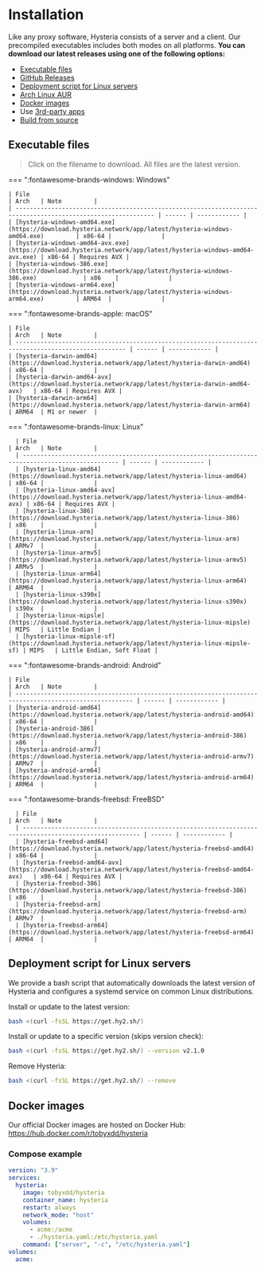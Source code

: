 # Installation

Like any proxy software, Hysteria consists of a server and a client. Our precompiled executables includes both modes on all platforms. **You can download our latest releases using one of the following options:**

- [Executable files](#executable-files)
- [GitHub Releases](https://github.com/apernet/hysteria/releases)
- [Deployment script for Linux servers](#deployment-script-for-linux-servers)
- [Arch Linux AUR](https://aur.archlinux.org/packages/hysteria)
- [Docker images](#docker-images)
- Use [3rd-party apps](3rd-party-apps.md)
- [Build from source](../developers/Build.md)

## Executable files

> Click on the filename to download. All files are the latest version.

=== ":fontawesome-brands-windows: Windows"

    | File                                                                                                          | Arch   | Note         |
    | ------------------------------------------------------------------------------------------------------------- | ------ | ------------ |
    | [hysteria-windows-amd64.exe](https://download.hysteria.network/app/latest/hysteria-windows-amd64.exe)         | x86-64 |              |
    | [hysteria-windows-amd64-avx.exe](https://download.hysteria.network/app/latest/hysteria-windows-amd64-avx.exe) | x86-64 | Requires AVX |
    | [hysteria-windows-386.exe](https://download.hysteria.network/app/latest/hysteria-windows-386.exe)             | x86    |              |
    | [hysteria-windows-arm64.exe](https://download.hysteria.network/app/latest/hysteria-windows-arm64.exe)         | ARM64  |              |

=== ":fontawesome-brands-apple: macOS"

    | File                                                                                                  | Arch   | Note         |
    | ----------------------------------------------------------------------------------------------------- | ------ | ------------ |
    | [hysteria-darwin-amd64](https://download.hysteria.network/app/latest/hysteria-darwin-amd64)           | x86-64 |              |
    | [hysteria-darwin-amd64-avx](https://download.hysteria.network/app/latest/hysteria-darwin-amd64-avx)   | x86-64 | Requires AVX |
    | [hysteria-darwin-arm64](https://download.hysteria.network/app/latest/hysteria-darwin-arm64)           | ARM64  | M1 or newer  |

=== ":fontawesome-brands-linux: Linux"

      | File                                                                                              | Arch   | Note         |
      | ------------------------------------------------------------------------------------------------- | ------ | ------------ |
      | [hysteria-linux-amd64](https://download.hysteria.network/app/latest/hysteria-linux-amd64)         | x86-64 |              |
      | [hysteria-linux-amd64-avx](https://download.hysteria.network/app/latest/hysteria-linux-amd64-avx) | x86-64 | Requires AVX |
      | [hysteria-linux-386](https://download.hysteria.network/app/latest/hysteria-linux-386)             | x86    |              |
      | [hysteria-linux-arm](https://download.hysteria.network/app/latest/hysteria-linux-arm)             | ARMv7  |              |
      | [hysteria-linux-armv5](https://download.hysteria.network/app/latest/hysteria-linux-armv5)         | ARMv5  |              |
      | [hysteria-linux-arm64](https://download.hysteria.network/app/latest/hysteria-linux-arm64)         | ARM64  |              |
      | [hysteria-linux-s390x](https://download.hysteria.network/app/latest/hysteria-linux-s390x)         | s390x  |              |
      | [hysteria-linux-mipsle](https://download.hysteria.network/app/latest/hysteria-linux-mipsle)       | MIPS   | Little Endian |
      | [hysteria-linux-mipsle-sf](https://download.hysteria.network/app/latest/hysteria-linux-mipsle-sf) | MIPS   | Little Endian, Soft Float |

=== ":fontawesome-brands-android: Android"

    | File                                                                                                    | Arch   | Note         |
    | ------------------------------------------------------------------------------------------------------- | ------ | ------------ |
    | [hysteria-android-amd64](https://download.hysteria.network/app/latest/hysteria-android-amd64)           | x86-64 |              |
    | [hysteria-android-386](https://download.hysteria.network/app/latest/hysteria-android-386)               | x86    |              |
    | [hysteria-android-armv7](https://download.hysteria.network/app/latest/hysteria-android-armv7)           | ARMv7  |              |
    | [hysteria-android-arm64](https://download.hysteria.network/app/latest/hysteria-android-arm64)           | ARM64  |              |

=== ":fontawesome-brands-freebsd: FreeBSD"

      | File                                                                                                    | Arch   | Note         |
      | ------------------------------------------------------------------------------------------------------- | ------ | ------------ |
      | [hysteria-freebsd-amd64](https://download.hysteria.network/app/latest/hysteria-freebsd-amd64)           | x86-64 |              |
      | [hysteria-freebsd-amd64-avx](https://download.hysteria.network/app/latest/hysteria-freebsd-amd64-avx)   | x86-64 | Requires AVX |
      | [hysteria-freebsd-386](https://download.hysteria.network/app/latest/hysteria-freebsd-386)               | x86    |              |
      | [hysteria-freebsd-arm](https://download.hysteria.network/app/latest/hysteria-freebsd-arm)               | ARMv7  |              |
      | [hysteria-freebsd-arm64](https://download.hysteria.network/app/latest/hysteria-freebsd-arm64)           | ARM64  |              |

## Deployment script for Linux servers

We provide a bash script that automatically downloads the latest version of Hysteria and configures a systemd service on common Linux distributions.

Install or update to the latest version:

```bash
bash <(curl -fsSL https://get.hy2.sh/)
```

Install or update to a specific version (skips version check):

```bash
bash <(curl -fsSL https://get.hy2.sh/) --version v2.1.0
```

Remove Hysteria:

```bash
bash <(curl -fsSL https://get.hy2.sh/) --remove
```

## Docker images

Our official Docker images are hosted on Docker Hub: https://hub.docker.com/r/tobyxdd/hysteria

### Compose example

```yaml
version: "3.9"
services:
  hysteria:
    image: tobyxdd/hysteria
    container_name: hysteria
    restart: always
    network_mode: "host"
    volumes:
      - acme:/acme
      - ./hysteria.yaml:/etc/hysteria.yaml
    command: ["server", "-c", "/etc/hysteria.yaml"]
volumes:
  acme:
```
